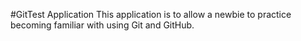 #GitTest Application
This application is to allow a newbie to practice becoming familiar with using Git and GitHub.
